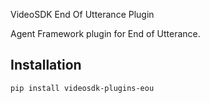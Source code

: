 VideoSDK End Of Utterance Plugin

Agent Framework plugin for End of Utterance.

## Installation

```bash
pip install videosdk-plugins-eou
```